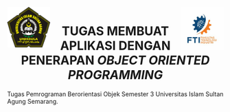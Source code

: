<img src="Images/Unissula_logo.png" align="left" width=100px margin=0px>
<img src="Images/Logo-fti.jpg" align="right" width=100px margin=0px>
<h1 align="center">TUGAS MEMBUAT APLIKASI DENGAN PENERAPAN <i>OBJECT ORIENTED PROGRAMMING</i></h1>


Tugas Pemrograman Berorientasi Objek Semester 3 Universitas Islam Sultan Agung Semarang.
